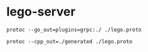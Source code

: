 # lego-server

```
protoc --go_out=plugins=grpc:./ ./lego.proto
```

```
protoc --cpp_out=./generated ./lego.proto
```